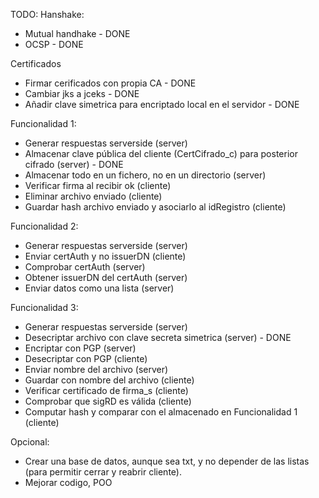 TODO:
Hanshake:
* Mutual handhake - DONE
* OCSP - DONE

Certificados
* Firmar cerificados con propia CA - DONE
* Cambiar jks a jceks - DONE
* Añadir clave simetrica para encriptado local en el servidor - DONE

Funcionalidad 1:
* Generar respuestas serverside (server)
* Almacenar clave pública del cliente (CertCifrado_c) para posterior cifrado (server) - DONE
* Almacenar todo en un fichero, no en un directorio (server)
* Verificar firma al recibir ok (cliente)
* Eliminar archivo enviado (cliente)
* Guardar hash archivo enviado y asociarlo al idRegistro (cliente)

Funcionalidad 2:
* Generar respuestas serverside (server)
* Enviar certAuth y no issuerDN (cliente)
* Comprobar certAuth (server)
* Obtener issuerDN del certAuth (server)
* Enviar datos como una lista (server)

Funcionalidad 3:
* Generar respuestas serverside (server)
* Desecriptar archivo con clave secreta simetrica (server) - DONE
* Encriptar con PGP (server)
* Desecriptar con PGP (cliente)
* Enviar nombre del archivo (server)
* Guardar con nombre del archivo (cliente)
* Verificar certificado de firma_s (cliente)
* Comprobar que sigRD es válida (cliente)
* Computar hash y comparar con el almacenado en Funcionalidad 1 (cliente)

Opcional:
* Crear una base de datos, aunque sea txt, y no depender de las listas (para permitir cerrar y reabrir cliente).
* Mejorar codigo, POO
